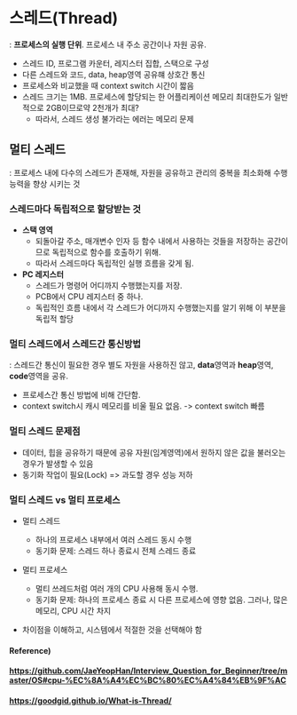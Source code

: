 # 스레드(Thread)

: **프로세스의 실행 단위**. 프로세스 내 주소 공간이나 자원 공유.



* 스레드 ID, 프로그램 카운터, 레지스터 집합, 스택으로 구성
* 다른 스레드와 코드, data, heap영역 공유햬 상호간 통신
* 프로세스와 비교했을 때 context switch 시간이 짧음
* 스레드 크기는 1MB. 프로세스에 할당되는 한 어플리케이션 메모리 최대한도가 일반적으로 2GB이므로약 2천개가 최대?
  * 따라서, 스레드 생성 불가라는 에러는 메모리 문제



## 멀티 스레드

: 프로세스 내에 다수의 스레드가 존재해, 자원을 공유하고 관리의 중복을 최소화해 수행 능력을 향상 시키는 것



### 스레드마다 독립적으로 할당받는 것

* **스택 영역**
  * 되돌아갈 주소, 매개변수 인자 등 함수 내에서 사용하는 것들을 저장하는 공간이므로 독립적으로 함수를 호출하기 위해.
  * 따라서 스레드마다 독립적인 실행 흐름을 갖게 됨.
* **PC 레지스터**
  * 스레드가 명령어 어디까지 수행했는지를 저장.
  * PCB에서 CPU 레지스터 중 하나.
  * 독립적인 흐름 내에서 각 스레드가 어디까지 수행했는지를 알기 위해 이 부분을 독립적 할당



### 멀티 스레드에서 스레드간 통신방법

: 스레드간 통신이 필요한 경우 별도 자원을 사용하진 않고, **data**영역과 **heap**영역, **code**영역을 공유.
* 프로세스간 통신 방법에 비해 간단함.
* context switch시 캐시 메모리를 비울 필요 없음. -> context switch 빠름



### 멀티 스레드 문제점

* 데이터, 힙을 공유하기 때문에 공유 자원(임계영역)에서 원하지 않은 값을 불러오는 경우가 발생할 수 있음
* 동기화 작업이 필요(Lock) => 과도할 경우 성능 저하



### 멀티 스레드 vs 멀티 프로세스

* 멀티 스레드
  * 하나의 프로세스 내부에서 여러 스레드 동시 수행
  * 동기화 문제: 스레드 하나 종료시 전체 스레드 종료
* 멀티 프로세스
  * 멀티 쓰레드처럼 여러 개의 CPU 사용해 동시 수행.
  * 동기화 문제: 하나의 프로세스 종료 시 다른 프로세스에 영향 없음. 그러나, 많은 메모리, CPU 시간 차지

* 차이점을 이해하고, 시스템에서 적절한 것을 선택해야 함



#### Reference)

#### https://github.com/JaeYeopHan/Interview_Question_for_Beginner/tree/master/OS#cpu-%EC%8A%A4%EC%BC%80%EC%A4%84%EB%9F%AC

#### https://goodgid.github.io/What-is-Thread/